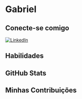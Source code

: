 # Gabriel

## Conecte-se comigo
[![LinkedIn](https://img.shields.io/badge/LinkeIn-000?stle=for-the-badge&logo=linkedin&logoColor=0E76A8)](https://www.linkedin.com/in/gabriel-lima-ferreira-dev/)

## Habilidades

## GitHub Stats

## Minhas Contribuições